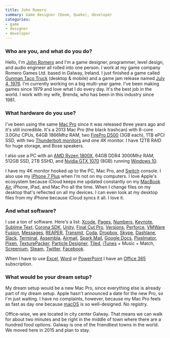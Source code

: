 ```yaml
---
title: John Romero
summary: Game designer (Doom, Quake), developer
categories:
- game
- designer
- developer
---
```


### Who are you, and what do you do?

Hello, I'm [John Romero](http://rome.ro/ "John's website.") and I'm a game designer, programmer, level design, and audio engineer all rolled into one person. I work at my game company Romero Games Ltd. based in Galway, Ireland. I just finished a game called [Gunman Taco Truck][gunman-taco-truck] (desktop & mobile) and a game jam release named [July 4, 1976][july-4-1976]. I'm currently working on a big multi-year game. I've been making games since 1979 and love what I do every day. It's the best job in the world. I work with my wife, Brenda, who has been in this industry since 1981.

### What hardware do you use?

I've been using the same [Mac Pro][mac-pro] since it was released three years ago and it's still incredible. It's a 2013 Mac Pro (the black trashcan) with 8-core 3.0Ghz CPUs, 64GB 1866Mhz RAM, two [FirePro D500][firepro-d500] (3GB each), 1TB ePCI SSD, with two [Thunderbolt monitors][thunderbolt-display] and one 4K monitor. I have 12TB RAID for huge storage, and Bose speakers. 

I also use a PC with an [AMD Ryzen 1800X][ryzen-7-1800x], 64GB DDR4 3000Mhz RAM, 512GB SSD, 2TB SSHD, and [Nvidia GTX 1070][geforce-gtx-1070] (8GB) running [Windows 10][windows-10].

I have my 4K monitor hooked up to the PC, Mac Pro, and [Switch][switch.2] console. I also use my [iPhone 7 Plus][iphone-7-plus] when I'm not on my computers. I love Apple's ecosystem because iCloud keeps me updated constantly on my [MacBook Air][macbook-air], iPhone, iPad, and Mac Pro all the time. When I change files on my desktop that's reflected on all my devices. I can even look at my desktop files from my iPhone because iCloud syncs it all. I love it.

### And what software?

I use a ton of software. Here's a list: [Xcode][], [Pages][], [Numbers][], [Keynote][], [Sublime Text][sublime-text], [Corona SDK][corona], [Unity][], [Final Cut Pro][final-cut-pro], [Versions][], [Perforce][], [VMWare Fusion][vmware-fusion], [Messages][], [REAPER][reaper], [Transmit][], [Coda][], [Dropbox][], [Skype][], [Dashlane][], [Slack][], [Terminal][], [Assembla][], [Airmail][airmail], [Spark Mail][spark.2], [Google Docs][google-docs], [Pixelmator][], [Pixen][], [TexturePacker][], [Particle Designer][particle-designer], [Tiled][], [iTunes][] + Music + Match, [Screenium][], [Steam][], [Twitter][], [Facebook][].

When I have to use [Excel][], [Word][] or [PowerPoint][] I have an [Office 365][office-365] subscription. 

### What would be your dream setup?

My dream setup would be a new Mac Pro, since everything else is already part of my dream setup. Apple hasn't announced a date for the new Pro, so I'm just waiting. I have no complaints, however, because my Mac Pro feels as fast as day one because [macOS][] is so well-designed. No registry.

Office-wise, we are located in city center Galway. That means we can walk for about two minutes and be right in the middle of town where there are a hundred food options. Galway is one of the friendliest towns in the world. We moved here in 2015 and plan to stay.

[firepro-d500]: https://www.amd.com/en-us/solutions/professional/partner/apple "A graphics card."
[geforce-gtx-1070]: https://www.nvidia.com/en-us/geforce/products/10series/geforce-gtx-1070/ "A graphics card."
[iphone-7-plus]: https://en.wikipedia.org/wiki/IPhone_7 "A 5.5 inch iOS smartphone."
[mac-pro]: https://www.apple.com/mac-pro/ "The Intel-based Mac tower computer."
[macbook-air]: https://www.apple.com/macbook-air/ "A very thin laptop."
[ryzen-7-1800x]: https://www.amd.com/en/products/cpu/amd-ryzen-7-1800x "A computer CPU."
[switch.2]: https://www.nintendo.com/switch/ "A gaming console."
[thunderbolt-display]: https://www.apple.com/displays/ "A Thunderbolt-powered monitor."
[airmail]: http://airmailapp.com/ "A mail client for the Mac."
[assembla]: https://www.assembla.com/ "A code and task management service."
[coda]: https://panic.com/coda/ "A single-window HTML/web tool for the Mac."
[corona]: https://coronalabs.com/corona-sdk/ "A cross-platform mobile app SDK."
[dashlane]: https://www.dashlane.com/ "A password managment system."
[dropbox]: https://www.dropbox.com/ "Online syncing and storage."
[excel]: https://products.office.com/en-us/excel "A spreadsheet application."
[facebook]: https://www.facebook.com/ "A social networking site."
[final-cut-pro]: https://en.wikipedia.org/wiki/Final_Cut_Pro "A nonlinear video editor."
[google-docs]: https://en.wikipedia.org/wiki/Google_Docs "A web-based office suite."
[gunman-taco-truck]: http://www.gunmantacotruck.com/ "A rogue-like video game."
[itunes]: https://www.apple.com/itunes/ "A jukebox application and online store."
[july-4-1976]: http://rome.ro/july-4-1976 "A first person adventure game."
[keynote]: https://www.apple.com/keynote/ "Presentation software for the Mac."
[macos]: https://en.wikipedia.org/wiki/MacOS "An operating system for Mac hardware."
[messages]: https://en.wikipedia.org/wiki/Messages_(application) "A chat client for Mac."
[numbers]: https://www.apple.com/numbers/ "A spreadsheet application for the Mac."
[office-365]: https://en.wikipedia.org/wiki/Office_365 "A hosted office suite."
[pages]: https://www.apple.com/pages/ "A Mac word processor and layout tool from Apple."
[particle-designer]: https://71squared.com/particledesigner "Particle simulation software for macOS."
[perforce]: https://www.perforce.com/ "A software configuration and deploy suite."
[pixelmator]: http://www.pixelmator.com/mac/ "An image editor for the Mac."
[pixen]: https://github.com/philippec/pixen/ "A pixel art editor for the Mac."
[powerpoint]: https://products.office.com/en-us/powerpoint "Presentation software."
[reaper]: https://www.reaper.fm/ "A software digital audio workstation."
[screenium]: http://www.syniumsoftware.com/screenium "Screen recording software for macOS."
[skype]: https://www.skype.com/en/ "Voice and video chat software."
[slack]: https://slack.com/ "A collaboration service."
[spark.2]: https://sparkmailapp.com "A Mac email client."
[steam]: http://store.steampowered.com/ "A digital game distribution service."
[sublime-text]: http://www.sublimetext.com/ "A coder's text editor."
[terminal]: https://en.wikipedia.org/wiki/Terminal_(OS_X) "A console application included with Mac OS X."
[texturepacker]: https://www.codeandweb.com/texturepacker "A developer tool for building game sprite sheets."
[tiled]: https://thorbjorn.itch.io/tiled "A 2D map editor."
[transmit]: https://panic.com/transmit/ "An FTP/SFTP client for the Mac."
[twitter]: https://twitter.com/ "An online micro-blogging platform."
[unity]: https://unity3d.com/unity/ "A cross-platform game development tool."
[versions]: https://versionsapp.com/ "A Subversion client for the Mac."
[vmware-fusion]: https://www.vmware.com/products/fusion.html "A PC emulator for the Mac."
[windows-10]: https://en.wikipedia.org/wiki/Windows_10 "An operating system."
[word]: https://products.office.com/en-us/word "A document editor."
[xcode]: https://en.wikipedia.org/wiki/Xcode "An IDE for Mac developers."
